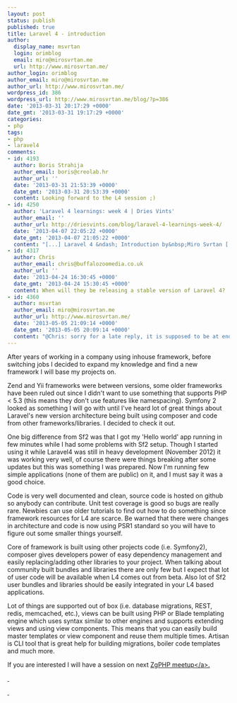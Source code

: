 ```yaml
---
layout: post
status: publish
published: true
title: Laravel 4 - introduction
author:
  display_name: msvrtan
  login: orimblog
  email: miro@mirosvrtan.me
  url: http://www.mirosvrtan.me/
author_login: orimblog
author_email: miro@mirosvrtan.me
author_url: http://www.mirosvrtan.me/
wordpress_id: 386
wordpress_url: http://www.mirosvrtan.me/blog/?p=386
date: '2013-03-31 20:17:29 +0000'
date_gmt: '2013-03-31 19:17:29 +0000'
categories:
- php
tags:
- php
- laravel4
comments:
- id: 4193
  author: Boris Strahija
  author_email: boris@creolab.hr
  author_url: ''
  date: '2013-03-31 21:53:39 +0000'
  date_gmt: '2013-03-31 20:53:39 +0000'
  content: Looking forward to the L4 session ;)
- id: 4250
  author: 'Laravel 4 learnings: week 4 | Dries Vints'
  author_email: ''
  author_url: http://driesvints.com/blog/laravel-4-learnings-week-4/
  date: '2013-04-07 22:05:22 +0000'
  date_gmt: '2013-04-07 21:05:22 +0000'
  content: "[...] Laravel 4 &ndash; Introduction by&nbsp;Miro Svrtan [...]"
- id: 4317
  author: Chris
  author_email: chris@buffalozoomedia.co.uk
  author_url: ''
  date: '2013-04-24 16:30:45 +0000'
  date_gmt: '2013-04-24 15:30:45 +0000'
  content: When will they be releasing a stable version of Laravel 4?
- id: 4360
  author: msvrtan
  author_email: miro@mirosvrtan.me
  author_url: http://www.mirosvrtan.me/
  date: '2013-05-05 21:09:14 +0000'
  date_gmt: '2013-05-05 20:09:14 +0000'
  content: "@Chris: sorry for a late reply, it is supposed to be at end of May (2013)"
---
```

<p>After years of working in a company using inhouse framework, before switching jobs I decided to expand my knowledge and find a new framework I will base my projects on.</p>
<p>Zend and Yii frameworks were between versions, some older frameworks have been ruled out since I didn't want to use something that supports PHP < 5.3 (this means they don't use features like namespacing). Symfony 2 looked as something I will go with until I've heard lot of great things about Laravel's new version architecture being built using composer and code from other frameworks&#47;libraries. I decided to check it out.</p>
<p>One big difference from Sf2 was that I got my 'Hello world' app running in few minutes while I had some problems with Sf2 setup. Though I started using it while Laravel4 was still in heavy development (November 2012) it was working very well, of course there were things breaking after some updates but this was something I was prepared. Now I'm running few simple applications (none of them are public) on it, and I must say it was a good choice.</p>
<p>Code is very well documented and clean, source code is hosted on github so anybody can contribute. Unit test coverage is good so bugs are really rare. Newbies can use older tutorials to find out how to do something since framework resources for L4 are scarce. Be warned that there were changes in architecture and code is now using PSR1 standard so you will have to figure out some smaller things yourself.</p>
<p>Core of framework is built using other projects code (i.e. Symfony2), composer gives developers power of easy dependency management and easily replacing&#47;adding other libraries to your project. When talking about community built bundles and libraries there are only few but I expect that lot of user code will be available when L4 comes out from beta. Also lot of Sf2 user bundles and libraries should be easily integrated in your L4 based applications.</p>
<p>Lot of things are supported out of box (i.e. database migrations, REST, redis, memcached, etc.), views can be built using PHP or Blade&nbsp;templating engine which uses syntax similar to other engines and supports extending views and using view components. This means that you can easily build master templates or view component and reuse them multiple times. Artisan is CLI tool that is great help for building migrations, boiler code templates and much more.</p>
<p>If you are interested I will have a session on next <a href="http:&#47;&#47;zgphp.org&#47;2013&#47;03&#47;zgphp-meetup-20-moze-sad-proljetni-meetup&#47;" target="_blank">ZgPHP meetup<&#47;a>.</p>
<p>&nbsp;</p>
<p>&nbsp;</p>
